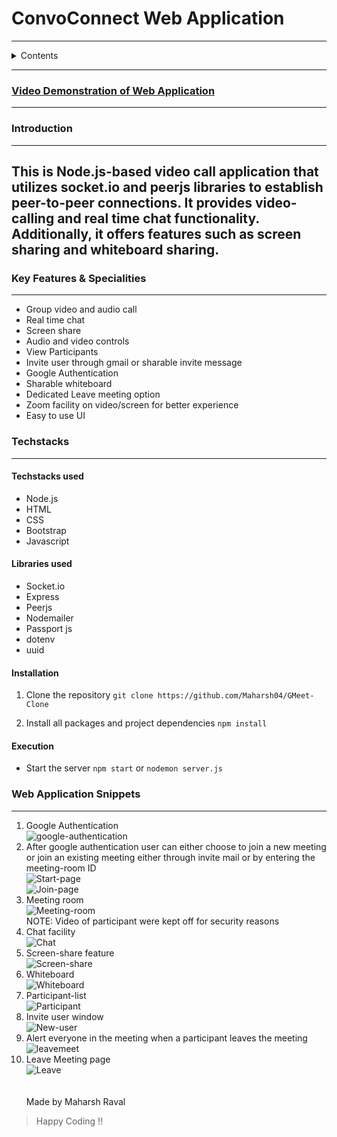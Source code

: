 # ConvoConnect Web Application
-----
<details>
<summary>Contents</summary>

* [Video Demonstation of Web Application]() <br>
* [Introduction]()<br>
* [Features & Specialities]()<br>
* [Techsacks used, installation, execution]()<br>
* [Snippets of web application]()<br>

</details>

---

### [Video Demonstration of Web Application]()
---
### Introduction
---
This is Node.js-based video call application that utilizes socket.io and peerjs libraries to establish peer-to-peer connections. It provides video-calling and real time chat functionality. Additionally, it offers features such as screen sharing and whiteboard sharing.<br>
---
### Key Features & Specialities
---
* Group video and audio call
* Real time chat
* Screen share
* Audio and video controls
* View Participants
* Invite user through gmail or sharable invite message
* Google Authentication
* Sharable whiteboard
* Dedicated Leave meeting option
* Zoom facility on video/screen for better experience
* Easy to use UI<br>

### Techstacks
---

#### Techstacks used
* Node.js
* HTML
* CSS
* Bootstrap
* Javascript

#### Libraries used

* Socket.io
* Express
* Peerjs
* Nodemailer
* Passport js
* dotenv
* uuid

#### Installation

1. Clone the repository `git clone https://github.com/Maharsh04/GMeet-Clone`

2. Install all packages and project dependencies `npm install`

#### Execution

* Start the server `npm start` or `nodemon server.js`<br>

### Web Application Snippets
---

1. Google Authentication<br>
![google-authentication](./WebApp/google-authenticate.png)<br>
2. After google authentication user can either choose to join a new meeting or join an existing meeting either through invite mail or by entering the meeting-room ID<br>
![Start-page](./WebApp/start-page.png)<br>
![Join-page](./WebApp/join-page.png)<br>
3. Meeting room<br>
![Meeting-room](./WebApp/meeting-room.png)<br>
NOTE: Video of participant were kept off for security reasons<br>
4. Chat facility<br>
![Chat](./WebApp/chat.png)<br>
5. Screen-share feature<br>
![Screen-share](./WebApp/screen-share.png)<br>
6. Whiteboard<br>
![Whiteboard](./WebApp/whiteboard.png)<br>
7. Participant-list<br>
![Participant](./WebApp/participant.png)<br>
8. Invite user window<br>
![New-user](./WebApp/adduser.png)<br>
9. Alert everyone in the meeting when a participant leaves the meeting<br>
![leavemeet](./WebApp/leavemeet.png)<br>
10. Leave Meeting page<br>
![Leave](./WebApp/leave.png)<br><br><br>
Made by Maharsh Raval
>Happy Coding !!

